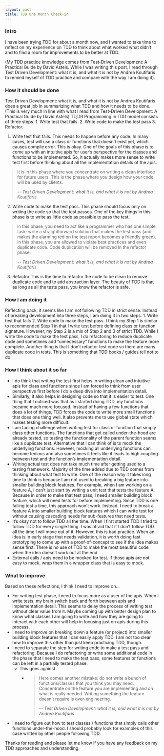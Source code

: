 ```yaml
---
layout: post
title: TDD One Month Check-in
---
```

### Intro
I have been trying TDD for about a month now, and I wanted to take time to reflect on my experience on TDD to think about what worked what didn’t and to find a room for improvements to be better at TDD. 

(My TDD practice knowledge comes from Test-Driven Development: A Practical Guide by David Astels. While I was writing this post, I read through Test Driven Development: what it is, and what it is not by Andrea Koutifaris to remind myself of TDD practice and compare with the way I am doing it).

### How it should be done
Test Driven Development: what it is, and what it is not by Andrea Koutifaris does a great job in summarizing what TDD and how it needs to be done. (This is very much in line with what I read from Test-Driven Development: A Practical Guide by David Astels) TL;DR Programming in TDD model consists of three steps. 1. Write test that fails. 2. Write code to make the test pass 3. Refactor. 

1. Write test that fails. 
This needs to happen before any code. In many cases, test will use a class or functions that doesn’t exist yet, which causes compile error. This is okay. One of the goals of this phase is to come up with an intuitive apis for user’s perspective for the classes and functions to be implemented. So, it actually makes more sense to write test first before thinking about all the implementation details of the apis. 

> It is in this phase where you concentrate on writing a clean interface for future users. This is the phase where you design how your code will be used by clients. 
>
> -- <cite>Test Driven Development: what it is, and what it is not by Andrea Koutifaris</cite>

2. Write code to make the test pass.
This phase should focus only on writing the code so that the test passes. One of the key things in this phase is to write as little code as possible to pass the test. 

> In this phase, you need to act like a programmer who has one simple task: write a straightforward solution that makes the test pass (and makes the alarming red on the test report becomes a friendly green). In this phase, you are allowed to violate best practices and even duplicate code. Code duplication will be removed in the refactor phase.
> 
> -- <cite>Test Driven Development: what it is, and what it is not by Andrea Koutifaris</cite>

3. Refactor
This is the time to refactor the code to be clean to remove duplicate code and to add abstraction layer. The beauty of TDD is that as long as all the tests pass, you know the refactor is safe. 

### How I am doing it 
Reflecting back, it seems like I am not following TDD in strict sense. Instead of breaking development into three steps, I am doing it in two steps. 1. Write test that fails 2. Write code to make the test pass. I think my Step 1 is similar to recommended Step 1 in that I write test before defining class or function signature. However, my Step 2 is a mix of Step 2 and 3 of strict TDD. While I write the code to make the test pass, I do refactoring to reduce duplicate code and sometimes add “unnecessary” functions to make the feature more complete. Another thing is that I don’t refactor test code so there are many duplicate code in tests. This is something that TDD books / guides tell not to do. 

### How I think about it so far
- I do think that writing the test first helps in writing clean and intuitive apis for class and functions since I am forced to think from user perspective first before I do a deep dive into implementation detail. 
- Similarly, it also helps in designing code so that it is easier to test. One thing that I noticed was that as I started doing TDD, my functions became much more focused. Instead of having a few functions that does a lot of things, TDD forces the code to write more small functions that does one thing well. It also prevents me to use global state which makes testing more difficult.  
- I am facing challenge when writing test for class or function that simply class other functions. The functions that get called under-the-hood are already tested, so testing the functionality of the parent function seems like a duplicate test. Alternative that I can think of is to mock the underlying functions. However, mocking all underlying functions can become tedious and also sometimes it feels like it leads to high coupling between test and the function’s implementation detail. 
- Writing actual test does not take much time after getting used to a testing framework. Majority of the time added due to TDD comes from thinking about what test to write. One of the reason why it takes long time to think is because I am not used to breaking a big feature into smaller building block features. For example, when I am working on a feature A, I can’t just start by writing a unit test that tests the feature A. Because in order to make that test pass, I need smaller building block feature, which will need tests for before implementing. Since TDD is one failing test a time, this approach won’t work. Instead, I need to break a feature A into smaller building block features which I can write test for without causing cascading needs for sub-features that need tests. 
- It’s okay not to follow TDD all the time. When I first started TDD I tried to follow TDD for every single thing. I was afraid that if I don’t follow TDD all the time I will move out of it. However, this is bad practice. When an idea is in early stage that needs validation, it is worth doing fast prototyping to come up with a proof-of-concept to see if the idea makes sense first. There is no use of TDD to make the most beautiful code when the idea doesn’t work out at the end. 
- External calls / apis need to be mocked for test. If those apis are not easy to mock, wrap them in a wrapper class that is easy to mock. 

### What to improve 
Based on these reflections, I think I need to improve on...
- For writing test phase, I need to focus more as a user of the apis. When I write tests, my brain switch back and forth between apis and implementation detail. This seems to delay the process of writing test without clear value from it. Maybe coming up with better design plan to know what classes I am going to write and how they are going to interact with each other will help in focusing just on apis during this process. 
- I need to improve on breaking down a feature (or project) into smaller building block features that I can easily apply TDD. I am not too clear how to improve this other than just keep practicing TDD, though. 
- I need to separate the step for writing code to make a test pass and refactoring. Because I do refactoring or write some additional code in the phase that I need to make the test pass, some features or functions can be left in a partially tested phase. 
  - This goes against 
    - > Here comes another mistake: do not write a bunch of functions/classes that you think you may need. Concentrate on the feature you are implementing and on what is really needed. Writing something the feature doesn’t require is over-engineering. 
      >
      > -- <cite>Test Driven Development: what it is, and what it is not by Andrea Koutifaris</cite>
- I need to figure out how to test classes / functions that simply calls other functions under-the-hood. I should probably look for examples of this case written by other people following TDD. 

Thanks for reading and please let me know if you have any feedback on my TDD approaches and understanding. 

